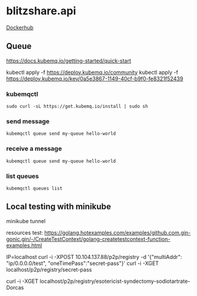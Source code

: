 # blitzshare.api

[Dockerhub](https://hub.docker.com/repository/docker/iamkimchi/blitzshare.api)

## Queue
https://docs.kubemq.io/getting-started/quick-start

kubectl apply -f https://deploy.kubemq.io/community
kubectl apply -f https://deploy.kubemq.io/key/0a5e3867-1149-40cf-b9f0-fe8321f52439

### kubemqctl
```
sudo curl -sL https://get.kubemq.io/install | sudo sh
```

### send message
```
kubemqctl queue send my-queue hello-world
```

### receive a message
```
kubemqctl queue send my-queue hello-world
```

### list queues 
```
kubemqctl queues list
```


## Local testing with minikube

minikube tunnel


resources
test: https://golang.hotexamples.com/examples/github.com.gin-gonic.gin/-/CreateTestContext/golang-createtestcontext-function-examples.html


IP=localhost
curl -i -XPOST 10.104.137.88/p2p/registry -d '{"multiAddr": "ip/0.0.0.0/test", "oneTimePass":"secret-pass"}'
curl -i -XGET localhost/p2p/registry/secret-pass

curl -i -XGET localhost/p2p/registry/esotericist-syndectomy-sodiotartrate-Dorcas

